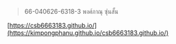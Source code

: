 >66-040626-6318-3 พงศ์ภาณุ ซุ่นสั้น

[https://csb6663183.github.io/](https://kimpongphanu.github.io/csb6663183.github.io/)
